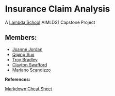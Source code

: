 # Insurance Claim Analysis 
A [Lambda School](https://lambdaschool.com/) AIMLDS1 Capstone Project

## Members:
- [Joanne Jordan](https://github.com/jojordan3) 
- [Qiping Sun](https://github.com/shellysun)
- [Troy Bradley](https://github.com/bitcointroy)
- [Clayton Swafford](https://github.com/waterFlowin)
- [Mariano Scandizzo](https://github.com/mscandizzo) 

**References:**

[Markdown Cheat Sheet](https://github.com/adam-p/markdown-here/wiki/Markdown-Cheatsheet)
